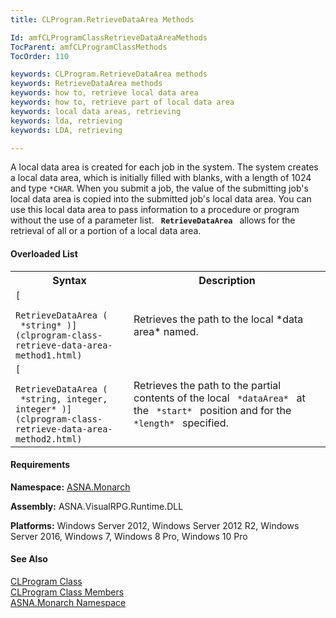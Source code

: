 ```yaml
---
title: CLProgram.RetrieveDataArea Methods

Id: amfCLProgramClassRetrieveDataAreaMethods
TocParent: amfCLProgramClassMethods
TocOrder: 110

keywords: CLProgram.RetrieveDataArea methods
keywords: RetrieveDataArea methods
keywords: how to, retrieve local data area
keywords: how to, retrieve part of local data area
keywords: local data areas, retrieving
keywords: lda, retrieving
keywords: LDA, retrieving

---
```


A local data area is created for each job in the system. The system creates a local data area, which is initially filled with blanks, with a length of 1024 and type <code>*CHAR</code>. When you submit a job, the value of the submitting job's local data area is copied into the submitted job's local data area. You can use this local data area to pass information to a procedure or program without the use of a parameter list. <code> **RetrieveDataArea** </code> allows for the retrieval of all or a portion of a local data area.

#### Overloaded List
<table class="mytable" cellspacing="0" cellpadding="4" width="90%">
          <colgroup>
            <col width="30%" />
            <col width="50%" />
          </colgroup>
          <tr>
            <th>Syntax</th>
            <th>Description</th>
          </tr>
          <tr>
            <td>            <code>[
              RetrieveDataArea (
 *string* )](clprogram-class-retrieve-data-area-method1.html)</code>
            </td>
            <td>Retrieves the path to the local *data area*  named.</td>
          </tr>
          <tr>
            <td>             <code>[
              RetrieveDataArea (
 *string, integer, integer* )](clprogram-class-retrieve-data-area-method2.html)</code>
            </td>
            <td>Retrieves the path to the partial
            contents of the local 
           <code> *dataArea* </code> at the 
            <code> *start* </code> position and for the 
            <code> *length* </code> specified.</td>
          </tr>
</table>

<!-- start -->

#### Requirements
**Namespace:** [ASNA.Monarch](monarch-namespace.html)

**Assembly:** ASNA.VisualRPG.Runtime.DLL 

**Platforms:** Windows Server 2012, Windows Server 2012 R2, Windows Server 2016, Windows 7, Windows 8 Pro, Windows 10 Pro
<!-- end -->

#### See Also
[CLProgram Class](clprogram-class.html) <br clear="none" /> [ CLProgram Class Members](clprogram-class-members.html) <br clear="none" /> [ASNA.Monarch Namespace](monarch-namespace.html) 
